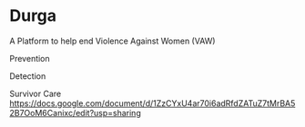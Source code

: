 # Durga
A Platform to help end Violence Against Women (VAW)

  Prevention

  Detection

  Survivor Care 
    https://docs.google.com/document/d/1ZzCYxU4ar70i6adRfdZATuZ7tMrBA52B7OoM6Canixc/edit?usp=sharing

